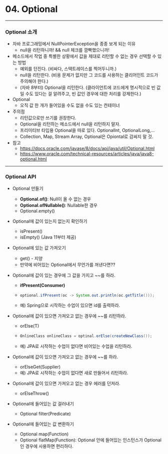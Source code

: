 # 04. Optional

----

###  Optional 소개

- 자바 프로그래밍에서 NullPointerException을 종종 보게 되는 이유
  - null을 리턴하니까! && null 체크를 깜빡했으니까!
- 메소드에서 작업 중 특별한 상황에서 값을 제대로 리턴할 수 없는 경우 선택할 수 있는 방법
  - 예외를 던진다. (비싸다, 스택트레이스를 찍어두니까.)
  - null을 리턴한다. (비용 문제가 없지만 그 코드를 사용하는 클리어인트 코드가 주의해야 한다.)
  - (자바 8부터) Optional을 리턴한다. (클라이언트에 코드에게 명시적으로 빈 값일 수도 있다는 걸 알려주고, 빈 값인 경우에 대한 처리를 강제한다.)
- Optional
  - 오직 값 한 개가 들어있을 수도 없을 수도 있는 컨테이너
- 주의점
  - 리턴값으로만 쓰기를 권장한다.
  - Optional을 리턴하는 메소드에서 null을 리턴하지 말자.
  - 프리미티브 타입용 Optional을 따로 있다. OptionalInt, OptionalLong,...
  - Collection, Map, Stream Array, Optional은 Opiontal로 감싸지 말 것.
- 참고
  - https://docs.oracle.com/javase/8/docs/api/java/util/Optional.html
  - https://www.oracle.com/technical-resources/articles/java/java8-optional.html

----

### Optional API

- Optional 만들기

  - **Optional.of()**: Null이 올 수 없는 경우
  - **Optional.ofNullable()**: Nullable한 경우
  - Optional.empty()

- Optional에 값이 있는지 없는지 확인하기

  - isPresent()
  - isEmpty() (Java 11부터 제공)

- Optional에 있는 값 가져오기

  - get() - 지양
  - 만약에 비어있는 Optional에서 무언가를 꺼낸다면??

- Optional에 값이 있는 경우에 그 값을 가지고 ~~를 하라.

  - **ifPresent(Consumer)**

  - ```java
    optional.ifPresent(oc -> System.out.println(oc.getTitle()));
    ```

  - 예) Spring으로 시작하는 수업이 있으면 id를 출력하라.

- Optional에 값이 있으면 가져오고 없는 경우에 ~~를 리턴하라.

  - orElse(T)

  - ```java
    OnlineClass onlineClass = optinal.orElse(createNewClass());
    ```

  - 예) JPA로 시작하는 수업이 없다면 비어있는 수업을 리턴하라.

- Optional에 값이 있으면 가져오고 없는 경우에 ~~를 하라.

  - orElseGet(Supplier)
  - 예) JPA로 시작하는 수업이 없다면 새로 만들어서 리턴하라.

- Optional에 값이 있으면 가져오고 없는 경우 에러를 던져라.

  - orElseThrow()

- Optional에 들어있는 값 걸러내기

  - Optional filter(Predicate)

- Optional에 들어있는 값 변환하기

  - Optional map(Function)
  - Optional flatMap(Function): Optional 안에 들어있는 인스턴스가 Optional인 경우에 사용하면 편리하다.
